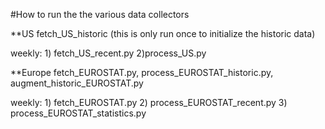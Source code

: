 #How to run the the various data collectors

**US
  fetch_US_historic (this is only run once to initialize the historic data)

  weekly:
       1) fetch_US_recent.py
       2)process_US.py
      
**Europe
  fetch_EUROSTAT.py, process_EUROSTAT_historic.py, augment_historic_EUROSTAT.py
  
  weekly:
         1) fetch_EUROSTAT.py
         2) process_EUROSTAT_recent.py
         3) process_EUROSTAT_statistics.py
         
